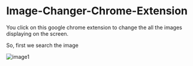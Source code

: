 # Image-Changer-Chrome-Extension
You click on this google chrome extension to 
change the all the images displaying on the screen.


So, first we search the image

![image1](https://user-images.githubusercontent.com/87479273/201278223-2ddcde32-47cc-49ad-b8ed-bf1a3a01bee5.png)

